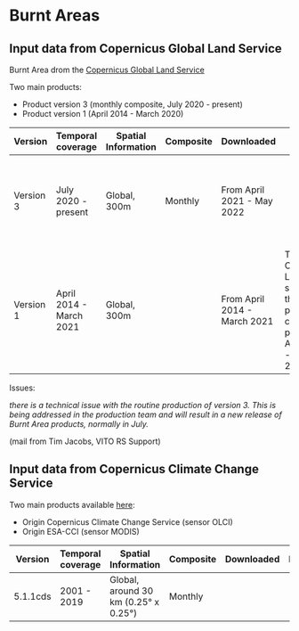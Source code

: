 # Burnt Areas

## Input data from Copernicus Global Land Service

Burnt Area drom the [Copernicus Global Land Service](https://land.copernicus.eu/global/products/ba)

Two main products: 

- Product version 3 (monthly composite, July 2020 - present)
- Product version 1 (April 2014 - March 2020)

| Version   | Temporal coverage   | Spatial Information | Composite | Downloaded | Note | Format |
|-----------|---------------------|---------------------|-----------|------------|------|--------|
| Version 3 | July 2020 - present | Global, 300m        | Monthly   |   From April 2021 - May 2022         |      | The data from May 2022 - onward are not available       |
| Version 1 | April 2014 - March 2021 | Global, 300m    |           |   From April 2014 - March 2021      | The Copernicus Land page says that the product covers the period April 2014 - March 2020 | netCDF |    
Issues: 

*there is a technical issue with the routine production of version 3. This is being addressed in the production team and will result in a new release of Burnt Area products, normally in July.*

(mail from Tim Jacobs, VITO RS Support)

## Input data from Copernicus Climate Change Service

Two main products available [here](https://cds.climate.copernicus.eu/cdsapp#!/dataset/satellite-fire-burned-area?tab=overview):

- Origin Copernicus Climate Change Service (sensor OLCI)
- Origin ESA-CCI (sensor MODIS)

| Version   | Temporal coverage   | Spatial Information | Composite | Downloaded | Note | Format |
|-----------|---------------------|---------------------|-----------|------------|------|--------|
| 5.1.1cds  | 2001 - 2019         | Global, around 30 km (0.25° x 0.25°) | Monthly | | | |


